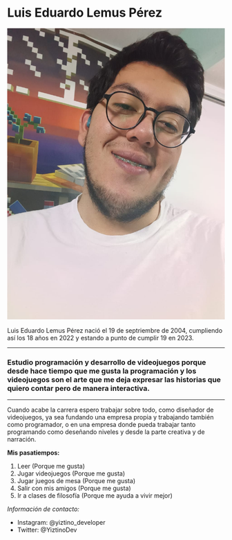 # **Luis Eduardo Lemus Pérez**

![Foto de Luis](assets/Yx-Z-io.jpg)

Luis Eduardo Lemus Pérez nació el 19 de septriembre de 2004, cumpliendo así los 18 años en 2022 y estando a punto de cumplir 19 en 2023.

---
### Estudio programación y desarrollo de videojuegos porque desde hace tiempo que me gusta la programación y los videojuegos son el **arte** que me deja expresar las historias que quiero contar pero de manera interactiva.   
---
Cuando acabe la carrera espero trabajar sobre todo, como diseñador de videojuegos, ya sea fundando una empresa propia y trabajando también como programador, o en una empresa donde pueda trabajar tanto programando como deseñando niveles y desde la parte creativa y de narración.

**Mis pasatiempos:**

1. Leer (Porque me gusta)
1. Jugar videojuegos (Porque me gusta)
1. Jugar juegos de mesa (Porque me gusta)
1. Salir con mis amigos (Porque me gusta)
1. Ir a clases de filosofía (Porque me ayuda a vivir mejor) 

_Información de contacto:_

- Instagram: @yiztino_developer
- Twitter: @YiztinoDev


